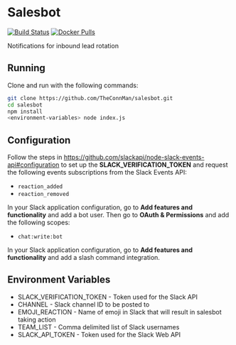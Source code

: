 # Salesbot

[![Build Status](https://travis-ci.org/TheConnMan/salesbot.svg?branch=master)](https://travis-ci.org/TheConnMan/salesbot) [![Docker Pulls](https://img.shields.io/docker/pulls/theconnman/salesbot.svg)](https://hub.docker.com/r/theconnman/salesbot/)

Notifications for inbound lead rotation

## Running

Clone and run with the following commands:

```bash
git clone https://github.com/TheConnMan/salesbot.git
cd salesbot
npm install
<environment-variables> node index.js
```

## Configuration

Follow the steps in https://github.com/slackapi/node-slack-events-api#configuration to set up the **SLACK_VERIFICATION_TOKEN** and request the following events subscriptions from the Slack Events API:
- `reaction_added`
- `reaction_removed`

In your Slack application configuration, go to **Add features and functionality** and add a bot user. Then go to **OAuth & Permissions** and add the following scopes:
- `chat:write:bot`

In your Slack application configuration, go to **Add features and functionality** and add a slash command integration.

## Environment Variables

- SLACK_VERIFICATION_TOKEN - Token used for the Slack API
- CHANNEL - Slack channel ID to be posted to
- EMOJI_REACTION - Name of emoji in Slack that will result in salesbot taking action
- TEAM_LIST - Comma delimited list of Slack usernames
- SLACK_API_TOKEN - Token used for the Slack Web API

